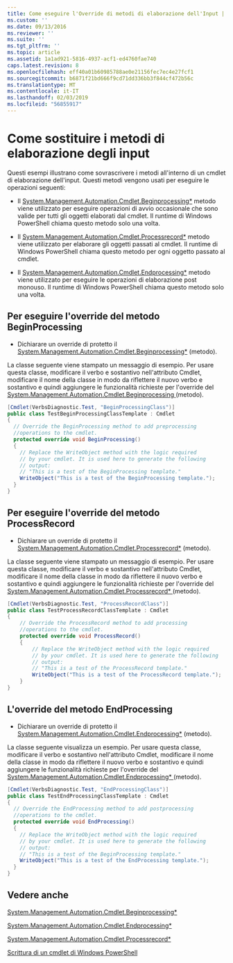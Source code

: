 ```yaml
---
title: Come eseguire l'Override di metodi di elaborazione dell'Input | Microsoft Docs
ms.custom: ''
ms.date: 09/13/2016
ms.reviewer: ''
ms.suite: ''
ms.tgt_pltfrm: ''
ms.topic: article
ms.assetid: 1a1ad921-5816-4937-acf1-ed4760fae740
caps.latest.revision: 8
ms.openlocfilehash: eff40a01b60985788ae0e21156fec7ec4e27fcf1
ms.sourcegitcommit: b6871f21bd666f9cd71dd336bb3f844cf472b56c
ms.translationtype: MT
ms.contentlocale: it-IT
ms.lasthandoff: 02/03/2019
ms.locfileid: "56855917"
---
```

# <a name="how-to-override-input-processing-methods"></a>Come sostituire i metodi di elaborazione degli input

Questi esempi illustrano come sovrascrivere i metodi all'interno di un cmdlet di elaborazione dell'input. Questi metodi vengono usati per eseguire le operazioni seguenti:

- Il [System.Management.Automation.Cmdlet.Beginprocessing*](/dotnet/api/System.Management.Automation.Cmdlet.BeginProcessing) metodo viene utilizzato per eseguire operazioni di avvio occasionale che sono valide per tutti gli oggetti elaborati dal cmdlet. Il runtime di Windows PowerShell chiama questo metodo solo una volta.

- Il [System.Management.Automation.Cmdlet.Processrecord*](/dotnet/api/System.Management.Automation.Cmdlet.ProcessRecord) metodo viene utilizzato per elaborare gli oggetti passati al cmdlet. Il runtime di Windows PowerShell chiama questo metodo per ogni oggetto passato al cmdlet.

- Il [System.Management.Automation.Cmdlet.Endprocessing*](/dotnet/api/System.Management.Automation.Cmdlet.EndProcessing) metodo viene utilizzato per eseguire le operazioni di elaborazione post monouso. Il runtime di Windows PowerShell chiama questo metodo solo una volta.

## <a name="to-override-the-beginprocessing-method"></a>Per eseguire l'override del metodo BeginProcessing

- Dichiarare un override di protetto il [System.Management.Automation.Cmdlet.Beginprocessing*](/dotnet/api/System.Management.Automation.Cmdlet.BeginProcessing) (metodo).

La classe seguente viene stampato un messaggio di esempio. Per usare questa classe, modificare il verbo e sostantivo nell'attributo Cmdlet, modificare il nome della classe in modo da riflettere il nuovo verbo e sostantivo e quindi aggiungere le funzionalità richieste per l'override del [System.Management.Automation.Cmdlet.Beginprocessing ](/dotnet/api/System.Management.Automation.Cmdlet.BeginProcessing) (metodo).

```csharp
[Cmdlet(VerbsDiagnostic.Test, "BeginProcessingClass")]
public class TestBeginProcessingClassTemplate : Cmdlet
{
  // Override the BeginProcessing method to add preprocessing
  //operations to the cmdlet.
  protected override void BeginProcessing()
  {
    // Replace the WriteObject method with the logic required
    // by your cmdlet. It is used here to generate the following
    // output:
    // "This is a test of the BeginProcessing template."
    WriteObject("This is a test of the BeginProcessing template.");
  }
}
```

## <a name="to-override-the-processrecord-method"></a>Per eseguire l'override del metodo ProcessRecord

- Dichiarare un override di protetto il [System.Management.Automation.Cmdlet.Processrecord*](/dotnet/api/System.Management.Automation.Cmdlet.ProcessRecord) (metodo).

La classe seguente viene stampato un messaggio di esempio. Per usare questa classe, modificare il verbo e sostantivo nell'attributo Cmdlet, modificare il nome della classe in modo da riflettere il nuovo verbo e sostantivo e quindi aggiungere le funzionalità richieste per l'override del [System.Management.Automation.Cmdlet.Processrecord* ](/dotnet/api/System.Management.Automation.Cmdlet.ProcessRecord) (metodo).

```csharp
[Cmdlet(VerbsDiagnostic.Test, "ProcessRecordClass")]
public class TestProcessRecordClassTemplate : Cmdlet
{
    // Override the ProcessRecord method to add processing
    //operations to the cmdlet.
    protected override void ProcessRecord()
    {
        // Replace the WriteObject method with the logic required
        // by your cmdlet. It is used here to generate the following
        // output:
        // "This is a test of the ProcessRecord template."
        WriteObject("This is a test of the ProcessRecord template.");
    }
}

```

## <a name="to-override-the-endprocessing-method"></a>L'override del metodo EndProcessing

- Dichiarare un override di protetto il [System.Management.Automation.Cmdlet.Endprocessing*](/dotnet/api/System.Management.Automation.Cmdlet.EndProcessing) (metodo).

La classe seguente visualizza un esempio. Per usare questa classe, modificare il verbo e sostantivo nell'attributo Cmdlet, modificare il nome della classe in modo da riflettere il nuovo verbo e sostantivo e quindi aggiungere le funzionalità richieste per l'override del [System.Management.Automation.Cmdlet.Endprocessing* ](/dotnet/api/System.Management.Automation.Cmdlet.EndProcessing) (metodo).

```csharp
[Cmdlet(VerbsDiagnostic.Test, "EndProcessingClass")]
public class TestEndProcessingClassTemplate : Cmdlet
{
  // Override the EndProcessing method to add postprocessing
  //operations to the cmdlet.
  protected override void EndProcessing()
  {
    // Replace the WriteObject method with the logic required
    // by your cmdlet. It is used here to generate the following
    // output:
    // "This is a test of the BeginProcessing template."
    WriteObject("This is a test of the EndProcessing template.");
  }
}
```

## <a name="see-also"></a>Vedere anche

[System.Management.Automation.Cmdlet.Beginprocessing*](/dotnet/api/System.Management.Automation.Cmdlet.BeginProcessing)

[System.Management.Automation.Cmdlet.Endprocessing*](/dotnet/api/System.Management.Automation.Cmdlet.EndProcessing)

[System.Management.Automation.Cmdlet.Processrecord*](/dotnet/api/System.Management.Automation.Cmdlet.ProcessRecord)

[Scrittura di un cmdlet di Windows PowerShell](./writing-a-windows-powershell-cmdlet.md)
